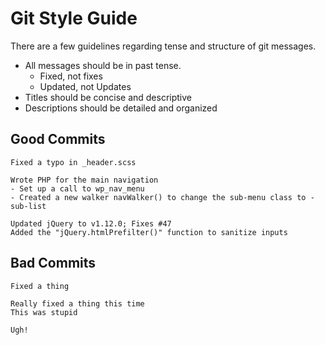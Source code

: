 # Git Style Guide

There are a few guidelines regarding tense and structure of git messages.

- All messages should be in past tense.
    - Fixed, not fixes
    - Updated, not Updates
- Titles should be concise and descriptive
- Descriptions should be detailed and organized

## Good Commits

```
Fixed a typo in _header.scss
```

```
Wrote PHP for the main navigation
- Set up a call to wp_nav_menu
- Created a new walker navWalker() to change the sub-menu class to -sub-list
```

```
Updated jQuery to v1.12.0; Fixes #47
Added the "jQuery.htmlPrefilter()" function to sanitize inputs
```

## Bad Commits

```
Fixed a thing
```

```
Really fixed a thing this time
This was stupid
```

```
Ugh!
```
